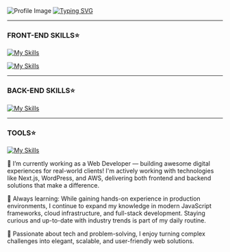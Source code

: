


<!--
**wilmerx5/wilmerx5** is a ✨ _special_ ✨ repository because its `README.md` (this file) appears on your GitHub profile.
<h2 align="center">Hi there 👋</h2>

Here are some ideas to get you started:

- 🔭 I’m currently working on ...
- 🌱 I’m currently learning ...
- 👯 I’m looking to collaborate on ...
- 🤔 I’m looking for help with ...
- 💬 Ask me about ...
- 📫 How to reach me: ...
- 😄 Pronouns: ...
- ⚡ Fun fact: ...
-->

<img src="https://i.imgur.com/PqnJiJB.png" alt="Profile Image"/>
<a href="https://git.io/typing-svg"><img src="https://readme-typing-svg.demolab.com?font=Fira+Code&pause=1000&color=0015F7&center=true&vCenter=true&width=435&lines=Full+stack+developer;Software+Engineer;Eager+to+learn+and+grow" alt="Typing SVG" /></a>



<hr/>

<h3>FRONT-END SKILLS⭐ </h3>

[![My Skills](https://skillicons.dev/icons?i=js,html,css,react,vue,nextjs)](#)

[![My Skills](https://skillicons.dev/icons?i=pinia,redux,tailwind,jquery,vite,wordpress)](#)


<hr/>
<h3>BACK-END SKILLS⭐ </h3>

[![My Skills](https://skillicons.dev/icons?i=express,nodejs,spring,mysql,mongodb,maven,java,php,nestjs,ts)](#)

<hr/>

<h3>TOOLS⭐ </h3>

[![My Skills](https://skillicons.dev/icons?i=postman,aws,docker,git,github,idea,vscode,jenkins)](https://skillicons.dev)

🔭 I’m currently working as a Web Developer — building awesome digital experiences for real-world clients! I'm actively working with technologies like Next.js, WordPress, and AWS, delivering both frontend and backend solutions that make a difference.

🌱 Always learning: While gaining hands-on experience in production environments, I continue to expand my knowledge in modern JavaScript frameworks, cloud infrastructure, and full-stack development. Staying curious and up-to-date with industry trends is part of my daily routine.

🚀 Passionate about tech and problem-solving, I enjoy turning complex challenges into elegant, scalable, and user-friendly web solutions.
